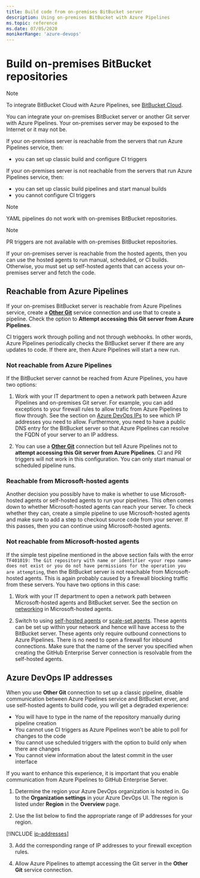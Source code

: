 ```yaml
---
title: Build code from on-premises BitBucket server
description: Using on-premises BitBucket with Azure Pipelines
ms.topic: reference
ms.date: 07/05/2020
monikerRange: 'azure-devops'
---
```


# Build on-premises BitBucket repositories

> [!NOTE]
> To integrate BitBucket Cloud with Azure Pipelines, see [BitBucket Cloud](bitbucket.md).

You can integrate your on-premises BitBucket server or another Git server with Azure Pipelines. Your on-premises server may be exposed to the Internet or it may not be.

If your on-premises server is reachable from the servers that run Azure Pipelines service, then:
- you can set up classic build and configure CI triggers

If your on-premises server is not reachable from the servers that run Azure Pipelines service, then:
- you can set up classic build pipelines and start manual builds
- you cannot configure CI triggers

> [!NOTE] 
> YAML pipelines do not work with on-premises BitBucket repositories.

> [!NOTE] 
> PR triggers are not available with on-premises BitBucket repositories.

If your on-premises server is reachable from the hosted agents, then you can use the hosted agents to run manual, scheduled, or CI builds. Otherwise, you must set up self-hosted agents that can access your on-premises server and fetch the code.

## Reachable from Azure Pipelines

If your on-premises BitBucket server is reachable from Azure Pipelines service, create a **[Other Git](../library/service-endpoints.md#sep-extgit)** service connection and use that to create a pipeline. Check the option to **Attempt accessing this Git server from Azure Pipelines**.

CI triggers work through polling and not through webhooks. In other words, Azure Pipelines periodically checks the BitBucket server if there are any updates to code. If there are, then Azure Pipelines will start a new run.

### Not reachable from Azure Pipelines

If the BitBucket server cannot be reached from Azure Pipelines, you have two options:

1. Work with your IT department to open a network path between Azure Pipelines and on-premises Git server. For example, you can add exceptions to your firewall rules to allow trafic from Azure Pipelines to flow through. See the section on [Azure DevOps IPs](#azure-devops-ip-addresses) to see which IP addresses you need to allow. Furthermore, you need to have a public DNS entry for the BitBucket server so that Azure Pipelines can resolve the FQDN of your server to an IP address.

2. You can use a **[Other Git](../library/service-endpoints.md#sep-extgit)** connection but tell Azure Pipelines not to **attempt accessing this Git server from Azure Pipelines**. CI and PR triggers will not work in this configuration. You can only start manual or scheduled pipeline runs.

### Reachable from Microsoft-hosted agents

Another decision you possibly have to make is whether to use Microsoft-hosted agents or self-hosted agents to run your pipelines. This often comes down to whether Microsoft-hosted agents can reach your server. To check whether they can, create a simple pipeline to use Microsoft-hosted agents and make sure to add a step to checkout source code from your server. If this passes, then you can continue using Microsoft-hosted agents.

### Not reachable from Microsoft-hosted agents

If the simple test pipeline mentioned in the above section fails with the error `TF401019: The Git repository with name or identifier <your repo name> does not exist or you do not have permissions for the operation you are attempting`, then the BitBucket server is not reachable from Microsoft-hosted agents. This is again probably caused by a firewall blocking traffic from these servers. You have two options in this case:

1. Work with your IT department to open a network path between Microsoft-hosted agents and BitBucket server. See the section on [networking](../agents/hosted.md#agent-ip-ranges) in Microsoft-hosted agents.

2. Switch to using [self-hosted agents](../agents/agents.md) or [scale-set agents](../agents/scale-set-agents.md). These agents can be set up within your network and hence will have access to the BitBucket server. These agents only require outbound connections to Azure Pipelines. There is no need to open a firewall for inbound connections. Make sure that the name of the server you specified when creating the GitHub Enterprise Server connection is resolvable from the self-hosted agents.

## Azure DevOps IP addresses

When you use **Other Git** connection to set up a classic pipeline, disable communication between Azure Pipelines service and BitBucket erver, and use self-hosted agents to build code, you will get a degraded experience:

* You will have to type in the name of the repository manually during pipeline creation
* You cannot use CI triggers as Azure Pipelines won't be able to poll for changes to the code
* You cannot use scheduled triggers with the option to build only when there are changes
* You cannot view information about the latest commit in the user interface

If you want to enhance this experience, it is important that you enable communication from Azure Pipelines to GitHub Enterprise Server. 

1. Determine the region your Azure DevOps organization is hosted in. Go to the **Organization settings** in your Azure DevOps UI. The region is listed under **Region** in the **Overview** page.

2. Use the list below to find the appropriate range of IP addresses for your region.

[!INCLUDE [ip-addresses](includes/ip-addresses.md)]

3. Add the corresponding range of IP addresses to your firewall exception rules.

4. Allow Azure Pipelines to attempt accessing the Git server in the **Other Git** service connection.